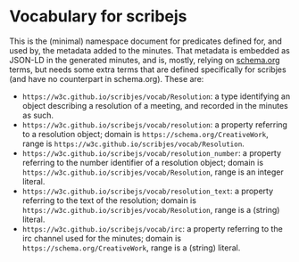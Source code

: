 # Vocabulary for scribejs

This is the (minimal) namespace document for predicates defined for, and used by, the metadata added to the minutes. That metadata is embedded as JSON-LD in the generated minutes, and is, mostly, relying on [schema.org](https://schema.org) terms, but needs some extra terms that are defined specifically for scribjes (and have no counterpart in schema.org). These are:

* `https://w3c.github.io/scribjes/vocab/Resolution`: a type identifying an object describing a resolution of a meeting, and recorded in the minutes as such.
* `https://w3c.github.io/scribejs/vocab/resolution`: a property referring to a resolution object; domain is `https://schema.org/CreativeWork`, range is `https://w3c.github.io/scribjes/vocab/Resolution`.
* `https://w3c.github.io/scribejs/vocab/resolution_number`: a property referring to the number identifier of a resolution object; domain is `https://w3c.github.io/scribjes/vocab/Resolution`, range is an integer literal.
* `https://w3c.github.io/scribejs/vocab/resolution_text`: a property referring to the text of the resolution; domain is `https://w3c.github.io/scribjes/vocab/Resolution`, range is a (string) literal.
* `https://w3c.github.io/scribejs/vocab/irc`: a property referring to the irc channel used for the minutes; domain is `https://schema.org/CreativeWork`, range is a (string) literal.
